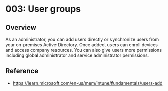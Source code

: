 # 003: User groups

## Overview
As an administrator, you can add users directly or synchronize users from your on-premises Active Directory. Once added, users can enroll devices and access company resources. You can also give users more permissions including global administrator and service administrator permissions.


## Reference

* https://learn.microsoft.com/en-us/mem/intune/fundamentals/users-add 

